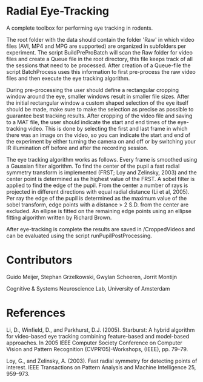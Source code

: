 # Radial Eye-Tracking
A complete toolbox for performing eye tracking in rodents. 

The root folder with the data should contain the folder 'Raw' in which video files (AVI, MP4 and MPG are supported) are organized in subfolders per experiment. The script BuildPreProBatch will scan the Raw folder for video files and create a Queue file in the root directory, this file keeps track of all the sessions that need to be processed. After creation of a Queue-file the script BatchProcess uses this information to first pre-process the raw video files and then execute the eye tracking algorithm. 

During pre-processing the user should define a rectangular cropping window around the eye, smaller windows result in smaller file sizes. After the initial rectangular window a custom shaped selection of the eye itself should be made, make sure to make the selection as precise as possible to guarantee best tracking results. After cropping of the video file and saving to a MAT file, the user should indicate the start and end times of the eye-tracking video. This is done by selecting the first and last frame in which there was an image on the video, so you can indicate the start and end of the experiment by either turning the camera on and off or by switching your IR illumination off before and after the recording session.

The eye tracking algorithm works as follows. Every frame is smoothed using a Gaussian filter algorithm. To find the center of the pupil a fast radial symmetry transform is implemented (FRST; Loy and Zelinsky, 2003) and the center point is determined as the highest value of the FRST. A sobel filter is applied to find the edge of the pupil. From the center a number of rays is projected in different directions with equal radial distance (Li et al, 2005). Per ray the edge of the pupil is determined as the maximum value of the sobel transform, edge points with a distance > 2 S.D. from the center are excluded. An ellipse is fitted on the remaining edge points using an ellipse fitting algorithm written by Richard Brown.

After eye-tracking is complete the results are saved in /CroppedVideos and can be evaluated using the script runPupilPostProcessing.

# Contributors

Guido Meijer, Stephan Grzelkowski, Gwylan Scheeren, Jorrit Montijn

Cognitive & Systems Neuroscience Lab, University of Amsterdam

# References

Li, D., Winfield, D., and Parkhurst, D.J. (2005). Starburst: A hybrid algorithm for video-based eye tracking combining feature-based and model-based approaches. In 2005 IEEE Computer Society Conference on Computer Vision and Pattern Recognition (CVPR’05)-Workshops, (IEEE), pp. 79–79.

Loy, G., and Zelinsky, A. (2003). Fast radial symmetry for detecting points of interest. IEEE Transactions on Pattern Analysis and Machine Intelligence 25, 959–973.


